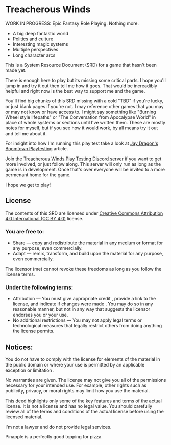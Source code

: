# Treacherous Winds

WORK IN PROGRESS: Epic Fantasy Role Playing. Nothing more.
* A big deep fantastic world
* Politics and culture
* Interesting magic systems
* Multiple perspectives
* Long character arcs

This is a System Resource Document (SRD) for a game that hasn't been
made yet.

There is enough here to play but its missing some critical parts. I
hope you'll jump in and try it out then tell me how it goes. That
would be increadibly helpful and right now is the best way to support
me and the game.

You'll find big chunks of this SRD missing with a cold "TBD" if you're
lucky, or just blank pages if you're not. I may reference other games
that you may or may not know or have access to. I might say something
like "Burning Wheel style lifepaths" or "The Conversation from
Apocalypse World" in place of whole systems or sections until I've
written them. These are mostly notes for myself, but if you see how it
would work, by all means try it out and tell me about it.

For insight into how I'm running this play test take a look at [Jay
Dragon's Boomtown
Playtesting](https://possumcreek.medium.com/boomtown-playtesting-0c6536ae48b0)
article.

Join the [Treacherous Winds Play Testing Discord
server](https://discord.gg/dAQG7bcA22) if you want to get more
involved, or just follow along. This server will only run as long as
the game is in development. Once that's over everyone will be invited
to a more permenant home for the game.

I hope we get to play!

## License

The contents of this SRD are licensed under [Creative Commons
Attribution 4.0 International (CC BY
4.0)](https://creativecommons.org/licenses/by/4.0/) license.

### You are free to:
* Share — copy and redistribute the material in any medium or format for any purpose, even commercially.
* Adapt — remix, transform, and build upon the material for any purpose, even commercially.

The licensor (me) cannot revoke these freedoms as long as you follow the license terms.

### Under the following terms:

* Attribution — You must give appropriate credit , provide a link to the license, and indicate if changes were made . You may do so in any reasonable manner, but not in any way that suggests the licensor endorses you or your use.
* No additional restrictions — You may not apply legal terms or technological measures that legally restrict others from doing anything the license permits.

## Notices:
You do not have to comply with the license for elements of the material in the public domain or where your use is permitted by an applicable exception or limitation .

No warranties are given. The license may not give you all of the permissions necessary for your intended use. For example, other rights such as publicity, privacy, or moral rights may limit how you use the material.

This deed highlights only some of the key features and terms of the actual license. It is not a license and has no legal value. You should carefully review all of the terms and conditions of the actual license before using the licensed material.

I'm not a lawyer and do not provide legal services.

Pinapple is a perfectly good topping for pizza.
